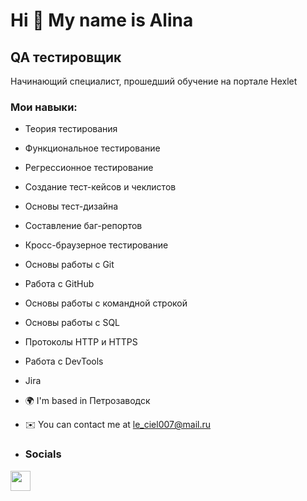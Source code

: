Hi 👋 My name is Alina
======================

QA тестировщик
--------------

Начинающий специалист, прошедший обучение на портале Hexlet
### Мои навыки:
* Теория тестирования
* Функциональное тестирование
* Регрессионное тестирование
* Создание тест-кейсов и чеклистов
* Основы тест-дизайна
* Составление баг-репортов
* Кросс-браузерное тестирование
* Основы работы с Git
* Работа с GitHub
* Основы работы с командной строкой
* Основы работы с SQL
* Протоколы HTTP и HTTPS
* Работа с DevTools
* Jira

* 🌍  I'm based in Петрозаводск
* ✉️  You can contact me at [le\_ciel007@mail.ru](mailto:le_ciel007@mail.ru)

* ### Socials
<p align="left"> <a href="https://www.github.com/lintxj" target="_blank" rel="noreferrer"> <picture> <source media="(prefers-color-scheme: dark)" srcset="https://raw.githubusercontent.com/danielcranney/readme-generator/main/public/icons/socials/github-dark.svg" /> <source media="(prefers-color-scheme: light)" srcset="https://raw.githubusercontent.com/danielcranney/readme-generator/main/public/icons/socials/github.svg" /> <img src="https://raw.githubusercontent.com/danielcranney/readme-generator/main/public/icons/socials/github.svg" width="32" height="32" /> </picture> </a></p>
